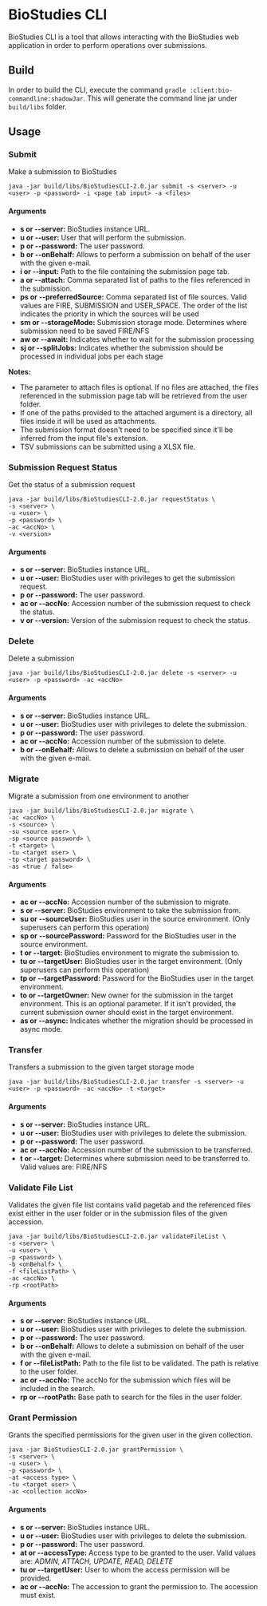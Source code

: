 # BioStudies CLI

BioStudies CLI is a tool that allows interacting with the BioStudies web application in order to perform operations over
submissions.

## Build
In order to build the CLI, execute the command `gradle :client:bio-commandline:shadowJar`. This will generate the
command line jar under `build/libs` folder.

## Usage

### Submit
Make a submission to BioStudies

`java -jar build/libs/BioStudiesCLI-2.0.jar submit -s <server> -u <user> -p <password> -i <page tab input> -a <files>`

#### Arguments
* **s or --server:** BioStudies instance URL.
* **u or --user:** User that will perform the submission.
* **p or --password:** The user password.
* **b or --onBehalf:** Allows to perform a submission on behalf of the user with the given e-mail.
* **i or --input:** Path to the file containing the submission page tab.
* **a or --attach:** Comma separated list of paths to the files referenced in the submission.
* **ps or --preferredSource:** Comma separated list of file sources. Valid values are FIRE, SUBMISSION and USER_SPACE.
  The order of the list indicates the priority in which the sources will be used
* **sm or --storageMode:** Submission storage mode. Determines where submission need to be saved FIRE/NFS
* **aw or --await:** Indicates whether to wait for the submission processing
* **sj or --splitJobs:** Indicates whether the submission should be processed in individual jobs per each stage

**Notes:**

* The parameter to attach files is optional. If no files are attached, the files referenced in the submission page tab
  will be retrieved from the user folder.
* If one of the paths provided to the attached argument is a directory, all files inside it will be used as attachments.
* The submission format doesn't need to be specified since it'll be inferred from the input file's extension.
* TSV submissions can be submitted using a XLSX file.

### Submission Request Status
Get the status of a submission request

```
java -jar build/libs/BioStudiesCLI-2.0.jar requestStatus \
-s <server> \
-u <user> \
-p <password> \
-ac <accNo> \
-v <version>
```

#### Arguments
* **s or --server:** BioStudies instance URL.
* **u or --user:** BioStudies user with privileges to get the submission request.
* **p or --password:** The user password.
* **ac or --accNo:** Accession number of the submission request to check the status.
* **v or --version:** Version of the submission request to check the status.

### Delete
Delete a submission

`java -jar build/libs/BioStudiesCLI-2.0.jar delete -s <server> -u <user> -p <password> -ac <accNo>`

#### Arguments
* **s or --server:** BioStudies instance URL.
* **u or --user:** BioStudies user with privileges to delete the submission.
* **p or --password:** The user password.
* **ac or --accNo:** Accession number of the submission to delete.
* **b or --onBehalf:** Allows to delete a submission on behalf of the user with the given e-mail.

### Migrate
Migrate a submission from one environment to another

```
java -jar build/libs/BioStudiesCLI-2.0.jar migrate \
-ac <accNo> \
-s <source> \
-su <source user> \
-sp <source password> \
-t <target> \
-tu <target user> \
-tp <target password> \
-as <true / false>
```

#### Arguments
* **ac or --accNo:** Accession number of the submission to migrate.
* **s or --server:** BioStudies environment to take the submission from.
* **su or --sourceUser:** BioStudies user in the source environment. (Only superusers can perform this operation)
* **sp or --sourcePassword:** Password for the BioStudies user in the source environment.
* **t or --target:** BioStudies environment to migrate the submission to.
* **tu or --targetUser:** BioStudies user in the target environment. (Only superusers can perform this operation)
* **tp or --targetPassword:** Password for the BioStudies user in the target environment.
* **to or --targetOwner:** New owner for the submission in the target environment. This is an optional parameter. If it
  isn't provided, the current submission owner should exist in the target environment.
* **as or --async:** Indicates whether the migration should be processed in async mode.

### Transfer
Transfers a submission to the given target storage mode

`java -jar build/libs/BioStudiesCLI-2.0.jar transfer -s <server> -u <user> -p <password> -ac <accNo> -t <target>`

#### Arguments
* **s or --server:** BioStudies instance URL.
* **u or --user:** BioStudies user with privileges to delete the submission.
* **p or --password:** The user password.
* **ac or --accNo:** Accession number of the submission to be transferred.
* **t or --target:** Determines where submission need to be transferred to. Valid values are: FIRE/NFS

### Validate File List
Validates the given file list contains valid pagetab and the referenced files exist either in the user folder or in the
submission files of the given accession.

```
java -jar build/libs/BioStudiesCLI-2.0.jar validateFileList \
-s <server> \
-u <user> \
-p <password> \
-b <onBehalf> \
-f <fileListPath> \
-ac <accNo> \
-rp <rootPath>
```

#### Arguments
* **s or --server:** BioStudies instance URL.
* **u or --user:** BioStudies user with privileges to delete the submission.
* **p or --password:** The user password.
* **b or --onBehalf:** Allows to delete a submission on behalf of the user with the given e-mail.
* **f or --fileListPath:** Path to the file list to be validated. The path is relative to the user folder.
* **ac or --accNo:** The accNo for the submission which files will be included in the search.
* **rp or --rootPath:** Base path to search for the files in the user folder.

### Grant Permission
Grants the specified permissions for the given user in the given collection.

```
java -jar BioStudiesCLI-2.0.jar grantPermission \
-s <server> \
-u <user> \
-p <password> \
-at <access type> \
-tu <target user> \
-ac <collection accNo>
```

#### Arguments
* **s or --server:** BioStudies instance URL.
* **u or --user:** BioStudies user with privileges to delete the submission.
* **p or --password:** The user password.
* **at or --accessType:** Access type to be granted to the user. Valid values are: *ADMIN, ATTACH, UPDATE, READ, DELETE*
* **tu or --targetUser:** User to whom the access permission will be provided.
* **ac or --accNo:** The accession to grant the permission to. The accession must exist.

